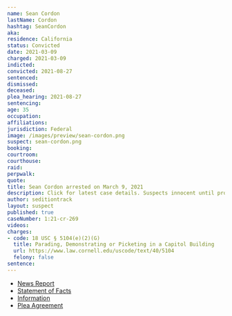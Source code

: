 ```yaml
---
name: Sean Cordon
lastName: Cordon
hashtag: SeanCordon
aka:
residence: California
status: Convicted
date: 2021-03-09
charged: 2021-03-09
indicted:
convicted: 2021-08-27
sentenced:
dismissed:
deceased:
plea_hearing: 2021-08-27
sentencing:
age: 35
occupation:
affiliations:
jurisdiction: Federal
image: /images/preview/sean-cordon.png
suspect: sean-cordon.png
booking:
courtroom:
courthouse:
raid:
perpwalk:
quote:
title: Sean Cordon arrested on March 9, 2021
description: Click for latest case details. Suspects innocent until proven guilty.
author: seditiontrack
layout: suspect
published: true
caseNumber: 1:21-cr-269
videos:
charges:
- code: 18 USC § 5104(e)(2)(G)
  title: Parading, Demonstrating or Picketing in a Capitol Building
  url: https://www.law.cornell.edu/uscode/text/40/5104
  felony: false
sentence:
---
```

- [News Report](https://news.yahoo.com/2-brothers-arrested-capitol-insurrection-200102712.html)
- [Statement of Facts](https://www.justice.gov/usao-dc/case-multi-defendant/file/1428556/download)
- [Information](https://www.justice.gov/usao-dc/case-multi-defendant/file/1383756/download)
- [Plea Agreement](https://www.justice.gov/usao-dc/case-multi-defendant/file/1428551/download)
